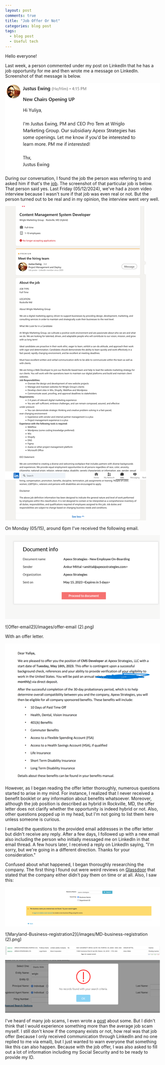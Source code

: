 ```yaml
---
layout: post
comments: true
title: "Job Offer Or Not"
categories: blog post
tags:
  - blog post
  - Useful tech
---
```


Hello everyone!

Last week, a person commented under my post on LinkedIn that he has a job opportunity for me and then wrote me a message on LinkedIn. Screenshot of that message is below.

![LinkedIn-Message](/images/linkedin-message.png)

During our conversation, I found the job the person was referring to and asked him if that's the [job](https://www.linkedin.com/jobs/view/3601282464). The screenshot of that particular job is below. That person said yes. Last Friday (05/12/2024), we've had a zoom video interview because I wasn't sure if that job was even real or not. But the person turned out to be real and in my opinion, the interview went very well.

![LinkedIn-Job](/images/linkedin-job.png)

On Monday (05/15), around 6pm I've received the following email.

![Offer-email](/images/offer-email.png)

![Offer-email2](/images/offer-email (2).png)

With an offer letter.

![Offer-letter](/images/Offer-letter.png)

However, as I began reading the offer letter thoroughly, numerous questions started to arise in my mind. For instance, I realized that I never received a benefit booklet or any information about benefits whatsoever. Moreover, although the job position is described as hybrid in Rockville, MD, the offer letter does not clarify whether the opportunity is indeed hybrid or not. Also, other questions popped up in my head, but I'm not going to list them here unless someone is curious.

I emailed the questions to the provided email addresses in the offer letter but didn't receive any reply. After a few days, I followed up with a new email also including the person who initially messaged me on LinkedIn in that email thread. A few hours later, I received a reply on LinkedIn saying, "I'm sorry, but we're going in a different direction. Thanks for your consideration."

Confused about what happened, I began thoroughly researching the company. The first thing I found out were weird reviews on [Glassdoor](https://www.glassdoor.com/Overview/Working-at-Apexx-Strategies-EI_IE3263428.11,27.htm) that stated that the company either didn't pay them on time or at all. Also, I saw this:

![Maryland-Business-registration](/images/MD-business-registration.png)

![Maryland-Business-registration2](/images/MD-business-registration (2).png)

![Virginia-Business-registration](/images/Virginia-business-registration.png)

![Virginia-Business-registration2](/images/Virginia-business-administration.png)

I've heard of many job scams, I even wrote a [post](https://ambrolla.io/blog/post/2023/03/08/job-scam.html) about some. But I didn't think that I would experience something more than the average job scam myself. I still don't know if the company exists or not, how real was that job offer (because I only received communication through LinkedIn and no one replied to me via email), but I just wanted to warn everyone that something like this can also happen. Because with the job offer, I was also asked to fill out a lot of information including my Social Security and to be ready to provide my ID.

